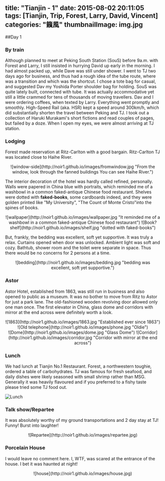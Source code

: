 title: "Tianjin - 1"
date: 2015-08-02 20:11:05
tags: [Tianjin, Trip, Forest, Larry, David, Vincent]
categories: "籟風"
thumbnailImage: img.jpg
---

##Day 1
### By train

 Although planned to meet at Peking South Station (SouS) before 9a.m. with Forest and Larry, I still insisted in hurrying David up early in the morning. I had almost packed up, while Dave was still under shower. I went to TJ two days ago for business, and thus had a rough idea of the tube route, where was a transition and which was the shortcut. I chose a tote bag for casual, and suggested Dav my Yoshida Porter shoulder bag for holding.
 SouS was quite lately built, connected with tube. It was actually accommodative yet still a little crammed for tens of thousands of moving travellers. Dav and I were ordering coffees, when texted by Larry. Everything went promptly and smoothly.
 High-Speed Rail (aka. HSR) kept a speed around 300km/h, which did substantially shorten the travel between Peking and TJ. I took out a collection of Haruki Murakami's short fictions and read couples of pages, but failed by a doze. When I open my eyes, we were almost arriving at TJ station.
 
### Lodging

 Forest made reservation at Ritz-Carlton with a good bargain. Ritz-Carlton TJ was located close to Haihe River. 
 
 <center> ![window-side](http://noir1.github.io/images/fromwindow.jpg "From the window, look through the fanned buildings You can see Haihe River.")</center>
 
 The interior decoration of the hotel was hardly called refined, personally. Walls were papered in China blue with portraits, which reminded me of a washbowl in a common faked-antique Chinese food restaurant. Shelves were dotted with **faked-books**, some cardboards indeed, and they were golden printed like "My University", "The Count of Monte Cristo"into the spines of books.
 
 <center> ![wallpaper](http://noir1.github.io/images/wallpaper.jpg "It reminded me of a washbowl in a common faked-antique Chinese food restaurant") ![Book?shelf](http://noir1.github.io/images/shelf.jpg "dotted with faked-books")</center>
 
 But, frankly, the bedding was excellent, soft yet supportive. It was truly a relax. Curtains opened when door was unlocked. Ambient light was soft and cozy. Bathtub, shower room and the toilet were separate in space. Thus there would be no concerns for 2 persons at a time.
 
 <center> ![bedding](http://noir1.github.io/images/bedding.jpg "bedding was excellent, soft yet supportive.")</center>
 
### Astor

 Astor Hotel, established from 1863, was still run in business and also opened to public as a museum. It was no bother to move from Ritz to Astor for just a park lane. The old-fashioned wooden revolving door allowed only one man once. The first elevator in China, glass dome and corridors with mirror at the end across were definitely worth a look.

<center> ![1863](http://noir1.github.io/images/1863.jpg "Established ever since 1863") ![Old telephone](http://noir1.github.io/images/phone.jpg "Oldie")</center>
<center> ![Dome](http://noir1.github.io/images/dome.jpg "Glass Dome") ![Corridor](http://noir1.github.io/images/corridor.jpg "Corridor with mirror at the end across")</center>
 
### Lunch

 We had lunch at Tianjin No.1 Restaurant. Forest, a northwestern toughie, ordered a table of carbohydrates. TJ was famous for fresh seafood, and daily dishes were likely seasoned with small shrimp rather than MSG. Generally it was heavily flavoured and if you preferred to a fishy taste please tried some TJ food out.
 
![Lunch](http://noir1.github.io/images/lunch.jpg)
 
### Talk show/Repartee 

 It was absolutely worthy of my ground transportations and 2 day stay at TJ! Funny! Burst into laughter! 

<center> ![Repartee](http://noir1.github.io/images/repartee.jpg)</center>
 
### Porcelain House

 I would leave no comment here. I, WTF, was scared at the entrance of the house. I bet it was haunted at night! 
 <center> ![house](http://noir1.github.io/images/house.jpg)</center>
